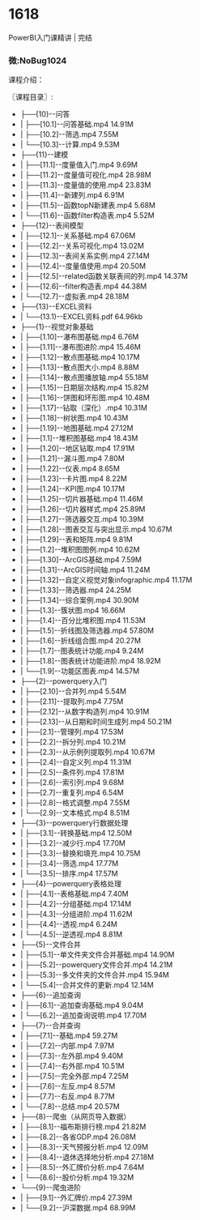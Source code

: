 # 1618
PowerBI入门课精讲 | 完结
### 微:NoBug1024 


课程介绍：


〖课程目录〗:


- ├──{10}--问答  
- |   ├──[10.1]--问答基础.mp4  14.91M
- |   ├──[10.2]--筛选.mp4  7.55M
- |   └──[10.3]--计算.mp4  9.53M
- ├──{11}--建模  
- |   ├──[11.1]--度量值入门.mp4  9.69M
- |   ├──[11.2]--度量值可视化.mp4  28.98M
- |   ├──[11.3]--度量值的使用.mp4  23.83M
- |   ├──[11.4]--新建列.mp4  6.91M
- |   ├──[11.5]--函数topN新建表.mp4  5.68M
- |   └──[11.6]--函数filter构造表.mp4  5.52M
- ├──{12}--表间模型  
- |   ├──[12.1]--关系基础.mp4  67.06M
- |   ├──[12.2]--关系可视化.mp4  13.02M
- |   ├──[12.3]--表间关系实例.mp4  27.14M
- |   ├──[12.4]--度量值使用.mp4  20.50M
- |   ├──[12.5]--related函数关联表间的列.mp4  14.37M
- |   ├──[12.6]--filter构造表.mp4  44.38M
- |   └──[12.7]--虚拟表.mp4  28.18M
- ├──{13}--EXCEL资料  
- |   └──(13.1)--EXCEL资料.pdf  64.96kb
- ├──{1}--视觉对象基础  
- |   ├──[1.10]--瀑布图基础.mp4  6.76M
- |   ├──[1.11]--瀑布图进阶.mp4  15.46M
- |   ├──[1.12]--散点图基础.mp4  10.17M
- |   ├──[1.13]--散点图大小.mp4  8.88M
- |   ├──[1.14]--散点图播放轴.mp4  55.18M
- |   ├──[1.15]--日期层次结构.mp4  15.82M
- |   ├──[1.16]--饼图和环形图.mp4  10.48M
- |   ├──[1.17]--钻取（深化）.mp4  10.31M
- |   ├──[1.18]--树状图.mp4  10.43M
- |   ├──[1.19]--地图基础.mp4  27.12M
- |   ├──[1.1]--堆积图基础.mp4  18.43M
- |   ├──[1.20]--地区钻取.mp4  17.91M
- |   ├──[1.21]--漏斗图.mp4  7.80M
- |   ├──[1.22]--仪表.mp4  8.65M
- |   ├──[1.23]--卡片图.mp4  8.22M
- |   ├──[1.24]--KPI图.mp4  10.17M
- |   ├──[1.25]--切片器基础.mp4  11.46M
- |   ├──[1.26]--切片器样式.mp4  25.89M
- |   ├──[1.27]--筛选器交互.mp4  10.39M
- |   ├──[1.28]--图表交互与突出显示.mp4  10.67M
- |   ├──[1.29]--表和矩阵.mp4  9.81M
- |   ├──[1.2]--堆积图图例.mp4  10.62M
- |   ├──[1.30]--ArcGIS基础.mp4  7.59M
- |   ├──[1.31]--ArcGIS时间轴.mp4  11.24M
- |   ├──[1.32]--自定义视觉对象infographic.mp4  11.17M
- |   ├──[1.33]--筛选器.mp4  24.25M
- |   ├──[1.34]--综合案例.mp4  30.90M
- |   ├──[1.3]--簇状图.mp4  16.66M
- |   ├──[1.4]--百分比堆积图.mp4  11.53M
- |   ├──[1.5]--折线图及筛选器.mp4  57.80M
- |   ├──[1.6]--折线组合图.mp4  20.27M
- |   ├──[1.7]--图表统计功能.mp4  9.24M
- |   ├──[1.8]--图表统计功能进阶.mp4  18.92M
- |   └──[1.9]--功能区图表.mp4  14.57M
- ├──{2}--powerquery入门  
- |   ├──[2.10]--合并列.mp4  5.54M
- |   ├──[2.11]--提取列.mp4  7.75M
- |   ├──[2.12]--从数字构造列.mp4  10.91M
- |   ├──[2.13]--从日期和时间生成列.mp4  50.21M
- |   ├──[2.1]--管理列.mp4  17.53M
- |   ├──[2.2]--拆分列.mp4  10.21M
- |   ├──[2.3]--从示例列提取列.mp4  10.67M
- |   ├──[2.4]--自定义列.mp4  11.31M
- |   ├──[2.5]--条件列.mp4  17.81M
- |   ├──[2.6]--索引列.mp4  9.68M
- |   ├──[2.7]--重复列.mp4  6.54M
- |   ├──[2.8]--格式调整.mp4  7.55M
- |   └──[2.9]--文本格式.mp4  8.51M
- ├──{3}--powerquery行数据处理  
- |   ├──[3.1]--转换基础.mp4  12.50M
- |   ├──[3.2]--减少行.mp4  17.70M
- |   ├──[3.3]--替换和填充.mp4  10.75M
- |   ├──[3.4]--筛选.mp4  17.77M
- |   └──[3.5]--排序.mp4  17.57M
- ├──{4}--powerquery表格处理  
- |   ├──[4.1]--表格基础.mp4  7.40M
- |   ├──[4.2]--分组基础.mp4  17.14M
- |   ├──[4.3]--分组进阶.mp4  11.62M
- |   ├──[4.4]--透视.mp4  6.24M
- |   └──[4.5]--逆透视.mp4  8.81M
- ├──{5}--文件合并  
- |   ├──[5.1]--单文件夹文件合并基础.mp4  14.90M
- |   ├──[5.2]--powerquery文件合并.mp4  14.21M
- |   ├──[5.3]--多文件夹的文件合并.mp4  15.94M
- |   └──[5.4]--合并文件的更新.mp4  12.14M
- ├──{6}--追加查询  
- |   ├──[6.1]--追加查询基础.mp4  9.04M
- |   └──[6.2]--追加查询说明.mp4  17.70M
- ├──{7}--合并查询  
- |   ├──[7.1]--基础.mp4  59.27M
- |   ├──[7.2]--内部.mp4  7.97M
- |   ├──[7.3]--左外部.mp4  9.40M
- |   ├──[7.4]--右外部.mp4  10.51M
- |   ├──[7.5]--完全外部.mp4  7.25M
- |   ├──[7.6]--左反.mp4  8.57M
- |   ├──[7.7]--右反.mp4  8.77M
- |   └──[7.8]--总结.mp4  20.57M
- ├──{8}--爬虫（从网页导入数据）  
- |   ├──[8.1]--福布斯排行榜.mp4  21.82M
- |   ├──[8.2]--各省GDP.mp4  26.08M
- |   ├──[8.3]--天气预报分析.mp4  12.09M
- |   ├──[8.4]--退休选择地分析.mp4  27.18M
- |   ├──[8.5]--外汇牌价分析.mp4  7.64M
- |   └──[8.6]--股价分析.mp4  19.32M
- └──{9}--爬虫进阶  
- |   ├──[9.1]--外汇牌价.mp4  27.39M
- |   └──[9.2]--沪深数据.mp4  68.99M
